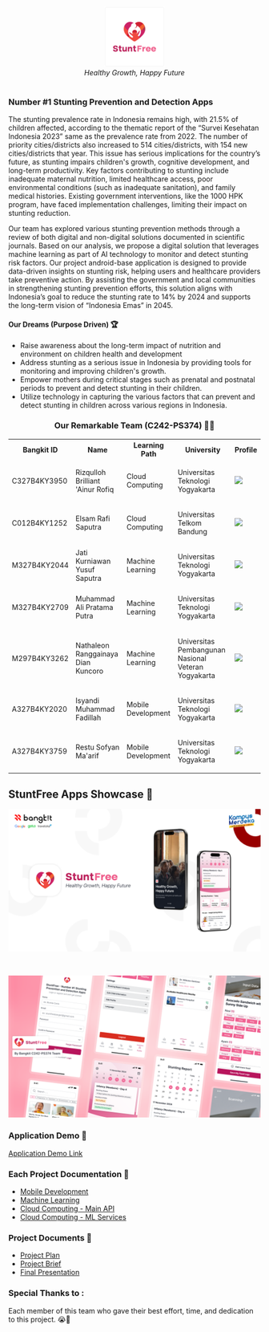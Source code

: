 <div align="center">
  <img src="/assets/logo.png" width="120" height="120"><br>
  <i>Healthy Growth, Happy Future</i>
</div>

<br>

### Number #1 Stunting Prevention and Detection Apps
The stunting prevalence rate in Indonesia remains high, with 21.5% of children affected, according to the thematic report of the “Survei Kesehatan Indonesia 2023” same as the prevalence rate from 2022. The number of priority cities/districts also increased to 514 cities/districts, with 154 new cities/districts that year. This issue has serious implications for the country’s future, as stunting impairs children's growth, cognitive development, and long-term productivity. Key factors contributing to stunting include inadequate maternal nutrition, limited healthcare access, poor environmental conditions (such as inadequate sanitation), and family medical histories. Existing government interventions, like the 1000 HPK program, have faced implementation challenges, limiting their impact on stunting reduction.

Our team has explored various stunting prevention methods through a review of both digital and non-digital solutions documented in scientific journals. Based on our analysis, we propose a digital solution that leverages machine learning as part of AI technology to monitor and detect stunting risk factors. Our project android-base application is designed to provide data-driven insights on stunting risk, helping users and healthcare providers take preventive action. By assisting the government and local communities in strengthening stunting prevention efforts, this solution aligns with Indonesia’s goal to reduce the stunting rate to 14% by 2024 and supports the long-term vision of “Indonesia Emas” in 2045.

#### Our Dreams (Purpose Driven) 🏆
- Raise awareness about the long-term impact of nutrition and environment on children health and development
- Address stunting as a serious issue in Indonesia by providing tools for monitoring and improving children's growth.
- Empower mothers during critical stages such as prenatal and postnatal periods to prevent and detect stunting in their children.
- Utilize technology in capturing the various factors that can prevent and detect stunting in children across various regions in Indonesia.

<div align="center">
  <h3>Our Remarkable Team (C242-PS374) 💫✨</h3>
  <table align="center">
    <tr>
      <th>Bangkit ID</th>
      <th>Name</th>
      <th>Learning Path</th>
      <th>University</th>
      <th>Profile</th>
    </tr>
    <tr>
      <td>C327B4KY3950</td>
      <td>Rizqulloh Brilliant 'Ainur Rofiq</td>
      <td>Cloud Computing</td>
      <td>
        <p>Universitas Teknologi Yogyakarta</p>
      </td>
      <td>
        <a href="https://github.com/rizqrofiq"><img src="https://img.shields.io/badge/github-121013?style=for-the-badge&logo=github&logoColor=white"></a>
      </td>
    </tr>
    <tr>
      <td>C012B4KY1252</td>
      <td>Elsam Rafi Saputra</td>
      <td>Cloud Computing</td>
      <td>
        <p>Universitas Telkom Bandung</p>
      </td>
      <td>
        <a href="https://github.com/elsamrafisptr"><img src="https://img.shields.io/badge/github-121013?style=for-the-badge&logo=github&logoColor=white"></a>
      </td>
    </tr>
    <tr>
      <td>M327B4KY2044</td>
      <td>Jati Kurniawan Yusuf Saputra</td>
      <td>Machine Learning</td>
      <td>
        <p>Universitas Teknologi Yogyakarta</p>
      </td>
      <td>
        <a href="https://github.com/JatiKurniawan"><img src="https://img.shields.io/badge/github-121013?style=for-the-badge&logo=github&logoColor=white"></a>
      </td>
    </tr>
    <tr>
      <td>M327B4KY2709</td>
      <td>Muhammad Ali Pratama Putra</td>
      <td>Machine Learning</td>
      <td>
        <p>Universitas Teknologi Yogyakarta</p>
      </td>
      <td>
        <a href="https://github.com/aliepratama"><img src="https://img.shields.io/badge/github-121013?style=for-the-badge&logo=github&logoColor=white"></a>
      </td>
    </tr>
    <tr>
      <td>M297B4KY3262</td>
      <td>Nathaleon Ranggainaya Dian Kuncoro</td>
      <td>Machine Learning</td>
      <td>
        <p>Universitas Pembangunan Nasional Veteran Yogyakarta</p>
      </td>
      <td>
        <a href="https://github.com/Nathaleon"><img src="https://img.shields.io/badge/github-121013?style=for-the-badge&logo=github&logoColor=white"></a>
      </td>
    </tr>
    <tr>
      <td>A327B4KY2020</td>
      <td>Isyandi Muhammad Fadillah</td>
      <td>Mobile Development</td>
      <td>
        <p>Universitas Teknologi Yogyakarta</p>
      </td>
      <td>
        <a href="https://github.com/OpikSendy"><img src="https://img.shields.io/badge/github-121013?style=for-the-badge&logo=github&logoColor=white"></a>
      </td>
    </tr>
    <tr>
      <td>A327B4KY3759</td>
      <td>Restu Sofyan Ma'arif</td>
      <td>Mobile Development</td>
      <td>
        <p>Universitas Teknologi Yogyakarta</p>
      </td>
      <td>
        <a href="https://github.com/rstsfyn"><img src="https://img.shields.io/badge/github-121013?style=for-the-badge&logo=github&logoColor=white"></a>
      </td>
    </tr>
  </table>
</div>

## StuntFree Apps Showcase 💖
<a href="https://www.figma.com/design/C7PVhpMKuA5h32raIspeSp/Design?node-id=888-5362&t=wEOdQfJNCDA54OIc-1"><img src="/assets/cover.png"></a>

<br>

<a href="https://www.figma.com/design/C7PVhpMKuA5h32raIspeSp/Design?node-id=888-5362&t=wEOdQfJNCDA54OIc-1"><img src="/assets/cover_2.png"></a>

### Application Demo 📱
[Application Demo Link]()

### Each Project Documentation 📃
- [Mobile Development](https://github.com/C242-PS374/stuntfree-mobile)
- [Machine Learning](https://github.com/C242-PS374/stuntfree-ml-research)
- [Cloud Computing - Main API](https://github.com/C242-PS374/stuntfree-api)
- [Cloud Computing - ML Services](https://github.com/C242-PS374/stuntfree-ml-service)

### Project Documents 📄 
- [Project Plan](https://docs.google.com/document/d/15FfikwYjZaVw98iOvyqgPaWotKK1mUcimIkuDtA-9hA/edit?tab=t.0)
- [Project Brief](https://docs.google.com/document/d/1qxfLx2wOV0IcwZQoxNU19rA-CAlBuzd21Mqh2pE53Fg/edit?usp=sharing)
- [Final Presentation]()

### Special Thanks to :
Each member of this team who gave their best effort, time, and dedication to this project. 😭🙏
